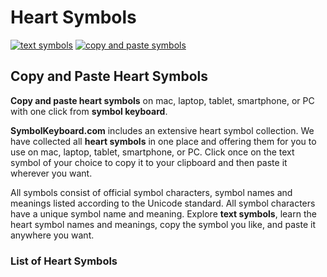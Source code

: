 # Heart Symbols
[![text symbols](https://img.shields.io/badge/github-symbols-green.svg)](https://github.com/symbolkeyboard/symbols)
[![copy and paste symbols](https://img.shields.io/badge/source-symbolkeyboad.com-orange.svg)](https://symbolkeyboard.com)
## Copy and Paste Heart Symbols

**Copy and paste heart symbols** on mac, laptop, tablet, smartphone, or PC with one click from **symbol keyboard**.

**SymbolKeyboard.com** includes an extensive heart symbol collection. We have collected all **heart symbols** in one place and offering them for you to use on mac, laptop, tablet, smartphone, or PC. Click once on the text symbol of your choice to copy it to your clipboard and then paste it wherever you want.

All symbols consist of official symbol characters, symbol names and meanings listed according to the Unicode standard. All symbol characters have a unique symbol name and meaning. Explore **text symbols**, learn the heart symbol names and meanings, copy the symbol you like, and paste it anywhere you want.
### List of Heart Symbols
